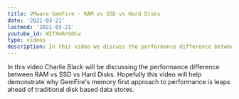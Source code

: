 ```yaml
---
title: VMware GemFire - RAM vs SSD vs Hard Disks
date: '2021-03-21'
lastmod: '2021-03-21'
youtube_id: WITXmRrGOCw
type: videos
description: In this video we discuss the performance difference between RAM vs SSD vs Hard Disks, and illustrate why GemFire's in-memory storage is leaps ahead of disk-based storage.    
---
```

In this video Charlie Black will be discussing the performance difference between RAM vs SSD vs Hard Disks.   Hopefully this video will help demonstrate why GemFire's memory first approach to performance is leaps ahead of traditional disk based data stores.  